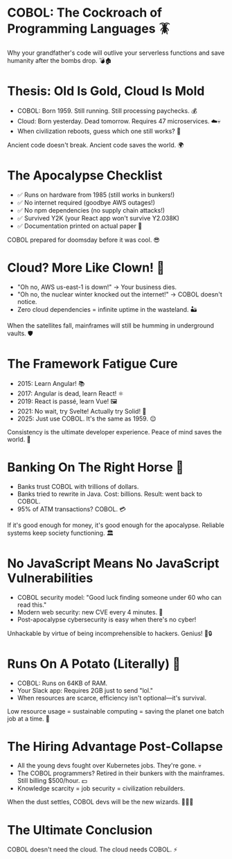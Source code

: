 # COBOL: The Cockroach of Programming Languages 🪳

Why your grandfather's code will outlive your serverless functions and save humanity after the bombs drop. 💣🏚️
<!-- end_slide -->

# Thesis: Old Is Gold, Cloud Is Mold

- COBOL: Born 1959. Still running. Still processing paychecks. 💰
- Cloud: Born yesterday. Dead tomorrow. Requires 47 microservices. ☁️💀
- When civilization reboots, guess which one still works? 🔌

Ancient code doesn't break. Ancient code saves the world. 🌍
<!-- end_slide -->

# The Apocalypse Checklist

- ✅ Runs on hardware from 1985 (still works in bunkers!)
- ✅ No internet required (goodbye AWS outages!)
- ✅ No npm dependencies (no supply chain attacks!)
- ✅ Survived Y2K (your React app won't survive Y2.038K)
- ✅ Documentation printed on actual paper 📄

COBOL prepared for doomsday before it was cool. 😎
<!-- end_slide -->

# Cloud? More Like Clown! 🤡

- "Oh no, AWS us-east-1 is down!" → Your business dies.
- "Oh no, the nuclear winter knocked out the internet!" → COBOL doesn't notice.
- Zero cloud dependencies = infinite uptime in the wasteland. 🏜️

When the satellites fall, mainframes will still be humming in underground vaults. 🛡️
<!-- end_slide -->

# The Framework Fatigue Cure

- 2015: Learn Angular! 📚
- 2017: Angular is dead, learn React! ⚛️
- 2019: React is passé, learn Vue! 🖼️
- 2021: No wait, try Svelte! Actually try Solid! 🤯
- 2025: Just use COBOL. It's the same as 1959. 😌

Consistency is the ultimate developer experience. Peace of mind saves the world. 🧘
<!-- end_slide -->

# Banking On The Right Horse 🏦

- Banks trust COBOL with trillions of dollars.
- Banks tried to rewrite in Java. Cost: billions. Result: went back to COBOL.
- 95% of ATM transactions? COBOL. 💳

If it's good enough for money, it's good enough for the apocalypse. Reliable systems keep society functioning. 🏛️
<!-- end_slide -->

# No JavaScript Means No JavaScript Vulnerabilities

- COBOL security model: "Good luck finding someone under 60 who can read this."
- Modern web security: new CVE every 4 minutes. 🚨
- Post-apocalypse cybersecurity is easy when there's no cyber!

Unhackable by virtue of being incomprehensible to hackers. Genius! 🧠🔒
<!-- end_slide -->

# Runs On A Potato (Literally) 🥔

- COBOL: Runs on 64KB of RAM.
- Your Slack app: Requires 2GB just to send "lol."
- When resources are scarce, efficiency isn't optional—it's survival.

Low resource usage = sustainable computing = saving the planet one batch job at a time. 🌱
<!-- end_slide -->

# The Hiring Advantage Post-Collapse

- All the young devs fought over Kubernetes jobs. They're gone. 💀
- The COBOL programmers? Retired in their bunkers with the mainframes. Still billing $500/hour. 💵
- Knowledge scarcity = job security = civilization rebuilders.

When the dust settles, COBOL devs will be the new wizards. 🧙‍♂️✨
<!-- end_slide -->

# The Ultimate Conclusion

COBOL doesn't need the cloud. The cloud needs COBOL. ⚡
<!-- end_slide -->
